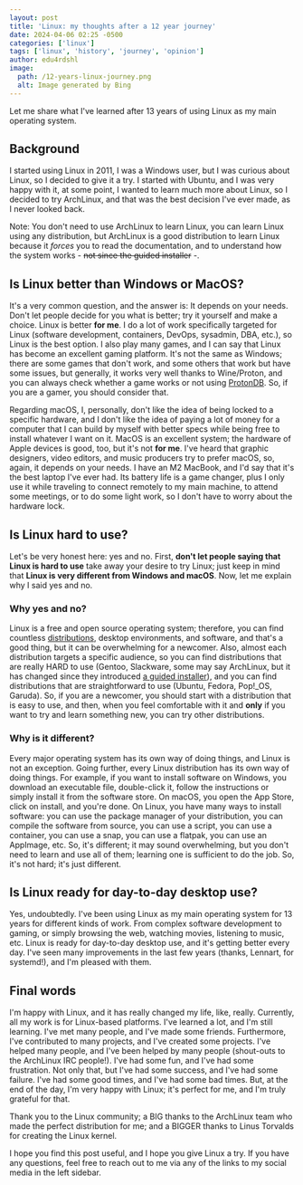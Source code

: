 ```yaml
---
layout: post
title: 'Linux: my thoughts after a 12 year journey'
date: 2024-04-06 02:25 -0500
categories: ['linux']
tags: ['linux', 'history', 'journey', 'opinion']
author: edu4rdshl
image:
  path: /12-years-linux-journey.png
  alt: Image generated by Bing
---
```


Let me share what I've learned after 13 years of using Linux as my main operating system.

## Background

I started using Linux in 2011, I was a Windows user, but I was curious about Linux, so I decided to give it a try. I started with Ubuntu, and I was very happy with it, at some point, I wanted to learn much more about Linux, so I decided to try ArchLinux, and that was the best decision I've ever made, as I never looked back.

Note: You don't need to use ArchLinux to learn Linux, you can learn Linux using any distribution, but ArchLinux is a good distribution to learn Linux because it _forces_ you to read the documentation, and to understand how the system works - ~~not since the guided installer~~ -.

## Is Linux better than Windows or MacOS?

It's a very common question, and the answer is: It depends on your needs. Don't let people decide for you what is better; try it yourself and make a choice. Linux is better **for me**. I do a lot of work specifically targeted for Linux (software development, containers, DevOps, sysadmin, DBA, etc.), so Linux is the best option. I also play many games, and I can say that Linux has become an excellent gaming platform. It's not the same as Windows; there are some games that don't work, and some others that work but have some issues, but generally, it works very well thanks to Wine/Proton, and you can always check whether a game works or not using [ProtonDB](https://www.protondb.com/). So, if you are a gamer, you should consider that.

Regarding macOS, I, personally, don't like the idea of being locked to a specific hardware, and I don't like the idea of paying a lot of money for a computer that I can build by myself with better specs while being free to install whatever I want on it. MacOS is an excellent system; the hardware of Apple devices is good, too, but it's not **for me**. I've heard that graphic designers, video editors, and music producers try to prefer macOS, so, again, it depends on your needs. I have an M2 MacBook, and I'd say that it's the best laptop I've ever had. Its battery life is a game changer, plus I only use it while traveling to connect remotely to my main machine, to attend some meetings, or to do some light work, so I don't have to worry about the hardware lock.

## Is Linux hard to use?

Let's be very honest here: yes and no. First, **don't let people saying that Linux is hard to use** take away your desire to try Linux; just keep in mind that **Linux is very different from Windows and macOS**. Now, let me explain why I said yes and no.

### Why yes and no?

Linux is a free and open source operating system; therefore, you can find countless [distributions](https://en.wikipedia.org/wiki/Linux_distribution), desktop environments, and software, and that's a good thing, but it can be overwhelming for a newcomer. Also, almost each distribution targets a specific audience, so you can find distributions that are really HARD to use (Gentoo, Slackware, some may say ArchLinux, but it has changed since they introduced [a guided installer](https://wiki.archlinux.org/title/archinstall)), and you can find distributions that are straightforward to use (Ubuntu, Fedora, Pop!_OS, Garuda). So, if you are a newcomer, you should start with a distribution that is easy to use, and then, when you feel comfortable with it and **only** if you want to try and learn something new, you can try other distributions.

### Why is it different?

Every major operating system has its own way of doing things, and Linux is not an exception. Going further, every Linux distribution has its own way of doing things. For example, if you want to install software on Windows, you download an executable file, double-click it, follow the instructions or simply install it from the software store. On macOS, you open the App Store, click on install, and you're done. On Linux, you have many ways to install software: you can use the package manager of your distribution, you can compile the software from source, you can use a script, you can use a container, you can use a snap, you can use a flatpak, you can use an AppImage, etc. So, it's different; it may sound overwhelming, but you don't need to learn and use all of them; learning one is sufficient to do the job. So, it's not hard; it's just different.

## Is Linux ready for day-to-day desktop use?

Yes, undoubtedly. I've been using Linux as my main operating system for 13 years for different kinds of work. From complex software development to gaming, or simply browsing the web, watching movies, listening to music, etc. Linux is ready for day-to-day desktop use, and it's getting better every day. I've seen many improvements in the last few years (thanks, Lennart, for systemd!), and I'm pleased with them.

## Final words

I'm happy with Linux, and it has really changed my life, like, really. Currently, all my work is for Linux-based platforms. I've learned a lot, and I'm still learning. I've met many people, and I've made some friends. Furthermore, I've contributed to many projects, and I've created some projects. I've helped many people, and I've been helped by many people (shout-outs to the ArchLinux IRC people!). I've had some fun, and I've had some frustration. Not only that, but I've had some success, and I've had some failure. I've had some good times, and I've had some bad times. But, at the end of the day, I'm very happy with Linux; it's perfect for me, and I'm truly grateful for that.

Thank you to the Linux community; a BIG thanks to the ArchLinux team who made the perfect distribution for me; and a BIGGER thanks to Linus Torvalds for creating the Linux kernel.

I hope you find this post useful, and I hope you give Linux a try. If you have any questions, feel free to reach out to me via any of the links to my social media in the left sidebar.